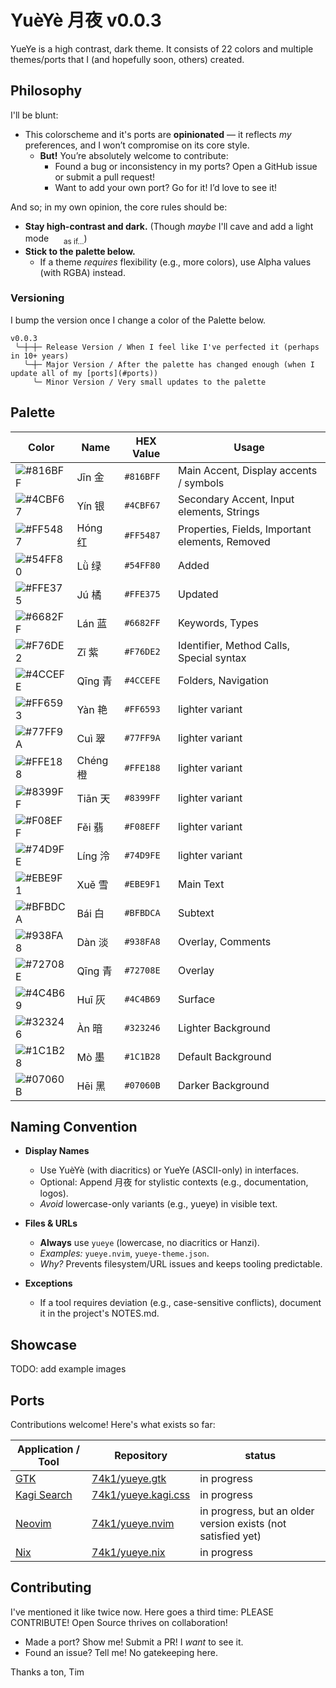 # YuèYè 月夜 v0.0.3

YueYe is a high contrast, dark theme. It consists of 22 colors and multiple themes/ports that I (and hopefully soon, others) created.

## Philosophy

I'll be blunt:

- This colorscheme and it's ports are **opinionated** — it reflects *my* preferences, and I won’t compromise on its core style.
  - **But!** You’re absolutely welcome to contribute:
    - Found a bug or inconsistency in my ports? Open a GitHub issue or submit a pull request!
    - Want to add your own port? Go for it! I’d love to see it!

And so; in my own opinion, the core rules should be:
- **Stay high-contrast and dark.** (Though *maybe* I'll cave and add a light mode <img src="https://user-images.githubusercontent.com/49000471/258223152-6c644f95-2fd7-4db3-b266-b387a95f150c.png" height="16px" width="16px"> <sub>as if...</sub>)
- **Stick to the palette below.**
  - If a theme *requires* flexibility (e.g., more colors), use Alpha values (with RGBA) instead.

### Versioning

I bump the version once I change a color of the Palette below.

```
v0.0.3
 ╰─┼─┼─ Release Version / When I feel like I've perfected it (perhaps in 10+ years)
   ╰─┼─ Major Version / After the palette has changed enough (when I update all of my [ports](#ports))
     ╰─ Minor Version / Very small updates to the palette
```


## Palette

| Color | Name | HEX Value | Usage |
| --- | --- | --- | --- |
| ![#816BFF](https://img.shields.io/badge/_-816BFF?style=for-the-badge) | Jīn 金 | `#816BFF` | Main Accent, Display accents / symbols |
| ![#4CBF67](https://img.shields.io/badge/_-4CBF67?style=for-the-badge) | Yín 银 | `#4CBF67` | Secondary Accent, Input elements, Strings |
| ![#FF5487](https://img.shields.io/badge/_-FF5487?style=for-the-badge) | Hóng 红 | `#FF5487` | Properties, Fields, Important elements, Removed |
| ![#54FF80](https://img.shields.io/badge/_-54FF80?style=for-the-badge) | Lǜ 绿 | `#54FF80` | Added |
| ![#FFE375](https://img.shields.io/badge/_-FFE375?style=for-the-badge) | Jú 橘 | `#FFE375` | Updated |
| ![#6682FF](https://img.shields.io/badge/_-6682FF?style=for-the-badge) | Lán 蓝 | `#6682FF` | Keywords, Types |
| ![#F76DE2](https://img.shields.io/badge/_-F76DE2?style=for-the-badge) | Zǐ 紫 | `#F76DE2` | Identifier, Method Calls, Special syntax |
| ![#4CCEFE](https://img.shields.io/badge/_-4CCEFE?style=for-the-badge) | Qīng 青 | `#4CCEFE` | Folders, Navigation |
| ![#FF6593](https://img.shields.io/badge/_-FF6593?style=for-the-badge) | Yàn 艳 | `#FF6593` | lighter variant |
| ![#77FF9A](https://img.shields.io/badge/_-77FF9A?style=for-the-badge) | Cuì 翠 | `#77FF9A` | lighter variant |
| ![#FFE188](https://img.shields.io/badge/_-FFE188?style=for-the-badge) | Chéng 橙 | `#FFE188` | lighter variant |
| ![#8399FF](https://img.shields.io/badge/_-8399FF?style=for-the-badge) | Tiān 天 | `#8399FF` | lighter variant |
| ![#F08EFF](https://img.shields.io/badge/_-F08EFF?style=for-the-badge) | Fěi 翡 | `#F08EFF` | lighter variant |
| ![#74D9FE](https://img.shields.io/badge/_-74D9FE?style=for-the-badge) | Líng 泠 | `#74D9FE` | lighter variant |
| ![#EBE9F1](https://img.shields.io/badge/_-EBE9F1?style=for-the-badge) | Xuě 雪 | `#EBE9F1` | Main Text |
| ![#BFBDCA](https://img.shields.io/badge/_-BFBDCA?style=for-the-badge) | Bái 白 | `#BFBDCA` | Subtext |
| ![#938FA8](https://img.shields.io/badge/_-938FA8?style=for-the-badge) | Dàn 淡 | `#938FA8` | Overlay, Comments |
| ![#72708E](https://img.shields.io/badge/_-72708E?style=for-the-badge) | Qīng 青 | `#72708E` | Overlay |
| ![#4C4B69](https://img.shields.io/badge/_-4C4B69?style=for-the-badge) | Huī 灰 | `#4C4B69` | Surface |
| ![#323246](https://img.shields.io/badge/_-323246?style=for-the-badge) | Àn 暗 | `#323246` | Lighter Background |
| ![#1C1B28](https://img.shields.io/badge/_-1C1B28?style=for-the-badge) | Mò 墨 | `#1C1B28` | Default Background |
| ![#07060B](https://img.shields.io/badge/_-07060B?style=for-the-badge) | Hēi 黑 | `#07060B` | Darker Background |


## Naming Convention

- **Display Names**
  - Use YuèYè (with diacritics) or YueYe (ASCII-only) in interfaces.
  - Optional: Append 月夜 for stylistic contexts (e.g., documentation, logos).
  - *Avoid* lowercase-only variants (e.g., yueye) in visible text.

- **Files & URLs**
  - **Always** use `yueye` (lowercase, no diacritics or Hanzi).
  - *Examples:* `yueye.nvim`, `yueye-theme.json`.
  - *Why?* Prevents filesystem/URL issues and keeps tooling predictable.

- **Exceptions**
  - If a tool requires deviation (e.g., case-sensitive conflicts), document it in the project's NOTES.md.

## Showcase

TODO: add example images

## Ports

Contributions welcome! Here's what exists so far:

| Application / Tool | Repository | status |
| --- | --- | --- |
| [GTK](https://www.gtk.org/) | [74k1/yueye.gtk](https://github.com/74k1/yueye.gtk) | in progress |
| [Kagi Search](https://kagi.com/) | [74k1/yueye.kagi.css](https://github.com/74k1/yueye.kagi.css) | in progress |
| [Neovim](https://github.com/neovim/neovim) | [74k1/yueye.nvim](https://github.com/74k1/yueye.nvim) | in progress, but an older version exists (not satisfied yet) |
| [Nix](https://nixos.org/) | [74k1/yueye.nix](https://github.com/74k1/yueye.nix) | in progress |

## Contributing

I've mentioned it like twice now. Here goes a third time: PLEASE CONTRIBUTE!
Open Source thrives on collaboration!

- Made a port? Show me! Submit a PR! I *want* to see it.
- Found an issue? Tell me! No gatekeeping here.

Thanks a ton, Tim
